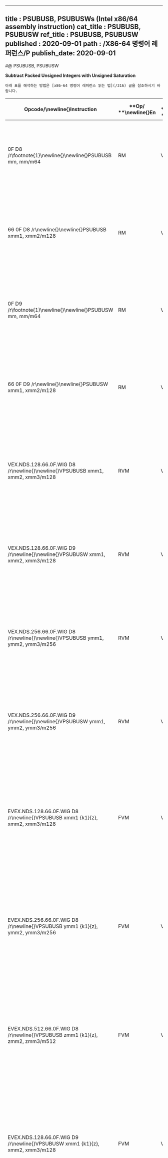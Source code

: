 ----------------------------
title : PSUBUSB, PSUBUSWs (Intel x86/64 assembly instruction)
cat_title : PSUBUSB, PSUBUSW
ref_title : PSUBUSB, PSUBUSW
published : 2020-09-01
path : /X86-64 명령어 레퍼런스/P
publish_date: 2020-09-01
----------------------------


#@ PSUBUSB, PSUBUSW

**Subtract Packed Unsigned Integers with Unsigned Saturation**

```lec-info
아래 표를 해석하는 방법은 [x86-64 명령어 레퍼런스 읽는 법](/316) 글을 참조하시기 바랍니다.
```

|**Opcode/**\newline{}**Instruction**|**Op/ **\newline{}**En**|**64/32 bit **\newline{}**Mode **\newline{}**Support**|**CPUID **\newline{}**Feature **\newline{}**Flag**|**Description**|
|------------------------------------|------------------------|------------------------------------------------------|--------------------------------------------------|---------------|
|0F D8 /r\footnote{1}\newline{}\newline{}PSUBUSB mm, mm/m64|RM|V/V|MMX|Subtract unsigned packed bytes in mm/m64 from unsigned packed bytes in mm and saturate result.|
|66 0F D8 /r\newline{}\newline{}PSUBUSB xmm1, xmm2/m128|RM|V/V|SSE2|Subtract packed unsigned byte integers in xmm2/m128 from packed unsigned byte integers in xmm1 and saturate result.|
|0F D9 /r\footnote{1}\newline{}\newline{}PSUBUSW mm, mm/m64|RM|V/V|MMX|Subtract unsigned packed words in mm/m64 from unsigned packed words in mm and saturate result.|
|66 0F D9 /r\newline{}\newline{}PSUBUSW xmm1, xmm2/m128|RM|V/V|SSE2|Subtract packed unsigned word integers in xmm2/m128 from packed unsigned word integers in xmm1 and saturate result.|
|VEX.NDS.128.66.0F.WIG D8 /r\newline{}\newline{}VPSUBUSB xmm1, xmm2, xmm3/m128|RVM|V/V|AVX|Subtract packed unsigned byte integers in xmm3/m128 from packed unsigned byte integers in xmm2 and saturate result.|
|VEX.NDS.128.66.0F.WIG D9 /r\newline{}\newline{}VPSUBUSW xmm1, xmm2, xmm3/m128|RVM|V/V|AVX|Subtract packed unsigned word integers in xmm3/m128 from packed unsigned word integers in xmm2 and saturate result.|
|VEX.NDS.256.66.0F.WIG D8 /r\newline{}\newline{}VPSUBUSB ymm1, ymm2, ymm3/m256|RVM|V/V|AVX2|Subtract packed unsigned byte integers in ymm3/m256 from packed unsigned byte integers in ymm2 and saturate result.|
|VEX.NDS.256.66.0F.WIG D9 /r\newline{}\newline{}VPSUBUSW ymm1, ymm2, ymm3/m256|RVM|V/V|AVX2|Subtract packed unsigned word integers in ymm3/m256 from packed unsigned word integers in ymm2 and saturate result.|
|EVEX.NDS.128.66.0F.WIG D8 /r\newline{}VPSUBUSB xmm1 {k1}{z}, xmm2, xmm3/m128|FVM|V/V|AVX512VL\newline{}AVX512BW|Subtract packed unsigned byte integers in xmm3/m128 from packed unsigned byte integers in xmm2, saturate results and store in xmm1 using writemask k1.|
|EVEX.NDS.256.66.0F.WIG D8 /r\newline{}VPSUBUSB ymm1 {k1}{z}, ymm2, ymm3/m256|FVM|V/V|AVX512VL\newline{}AVX512BW|Subtract packed unsigned byte integers in ymm3/m256 from packed unsigned byte integers in ymm2, saturate results and store in ymm1 using writemask k1.|
|EVEX.NDS.512.66.0F.WIG D8 /r\newline{}VPSUBUSB zmm1 {k1}{z}, zmm2, zmm3/m512|FVM|V/V|AVX512BW|Subtract packed unsigned byte integers in zmm3/m512 from packed unsigned byte integers in zmm2, saturate results and store in zmm1 using writemask k1.|
|EVEX.NDS.128.66.0F.WIG D9 /r\newline{}VPSUBUSW xmm1 {k1}{z}, xmm2, xmm3/m128|FVM|V/V|AVX512VL\newline{}AVX512BW|Subtract packed unsigned word integers in xmm3/m128 from packed unsigned word integers in xmm2 and saturate results and store in xmm1 using writemask k1.|
|EVEX.NDS.256.66.0F.WIG D9 /r\newline{}VPSUBUSW ymm1 {k1}{z}, ymm2, ymm3/m256|FVM|V/V|AVX512VL\newline{}AVX512BW|Subtract packed unsigned word integers in ymm3/m256 from packed unsigned word integers in ymm2, saturate results and store in ymm1 using writemask k1.|


|EVEX.NDS.512.66.0F.WIG D9 /r\newline{}VPSUBUSW zmm1 {k1}{z}, zmm2, zmm3/m512|FVM|V/V|AVX512BW|Subtract packed unsigned word integers in \newline{}zmm3/m512 from packed unsigned word \newline{}integers in zmm2, saturate results and store \newline{}in zmm1 using writemask k1.|
|----------------------------------------------------------------------------|---|---|--------|------------------------------------------------------------------------------------------------------------------------------------------------------------------------------------|

```note
1. See note in Section 2.4, "AVX and SSE Instruction Exception Specification" in the Intel(R) 64 and IA-32 Architectures Software Developer's Manual, Volume 2A and Section 22.25.3, "Exception Conditions of Legacy SIMD Instructions Operating on MMX Registers" in the Intel(R) 64 and IA-32 Architectures Software Developer's Manual, Volume 3A
```
### Instruction Operand Encoding


|Op/En|Operand 1|Operand 2|Operand 3|Operand 4|
|-----|---------|---------|---------|---------|
|RM|ModRM:reg (r, w)|ModRM:r/m (r)|NA|NA|
|RVM|ModRM:reg (w)|VEX.vvvv (r)|ModRM:r/m (r)|NA|
|FVM|ModRM:reg (w)|EVEX.vvvv (r)|ModRM:r/m (r)|NA|
### Description


Performs a SIMD subtract of the packed unsigned integers of the source operand (second operand) from the packed unsigned integers of the destination operand (first operand), and stores the packed unsigned integer results in the destination operand. See Figure 9-4 in the Intel(R) 64 and IA-32 Architectures Software Developer's Manual, Volume 1, for an illustration of a SIMD operation. Overflow is handled with unsigned saturation, as described in the following paragraphs.

These instructions can operate on either 64-bit or 128-bit operands.

The (V)PSUBUSB instruction subtracts packed unsigned byte integers. When an individual byte result is less than zero, the saturated value of 00H is written to the destination operand.

The (V)PSUBUSW instruction subtracts packed unsigned word integers. When an individual word result is less than zero, the saturated value of 0000H is written to the destination operand.

In 64-bit mode and not encoded with VEX/EVEX, using a REX prefix in the form of REX.R permits this instruction to access additional registers (XMM8-XMM15).

Legacy SSE version 64-bit operand: The destination operand must be an MMX technology register and the source operand can be either an MMX technology register or a 64-bit memory location. 

128-bit Legacy SSE version: The second source operand is an XMM register or a 128-bit memory location. The first source operand and destination operands are XMM registers. Bits (VLMAX-1:128) of the corresponding YMM desti-nation register remain unchanged.

VEX.128 encoded version: The second source operand is an XMM register or a 128-bit memory location. The first source operand and destination operands are XMM registers. Bits (VLMAX-1:128) of the destination YMM register are zeroed. 

VEX.256 encoded versions: The second source operand is an YMM register or an 256-bit memory location. The first source operand and destination operands are YMM registers. Bits (MAX\esc{_}VL-1:256) of the corresponding ZMM register are zeroed.

EVEX encoded version: The second source operand is an ZMM/YMM/XMM register or an 512/256/128-bit memory location. The first source operand and destination operands are ZMM/YMM/XMM registers. The destination is condi-tionally updated with writemask k1.


### Operation
#### PSUBUSB (with 64-bit operands)
```info-verb
    DEST[7:0] <- SaturateToUnsignedByte (DEST[7:0] - SRC (7:0] );
    (* Repeat add operation for 2nd through 7th bytes *)
    DEST[63:56] <- SaturateToUnsignedByte (DEST[63:56] - SRC[63:56]; 
```
#### PSUBUSW (with 64-bit operands)
```info-verb
    DEST[15:0] <- SaturateToUnsignedWord (DEST[15:0] - SRC[15:0] );
    (* Repeat add operation for 2nd and 3rd words *)
    DEST[63:48] <- SaturateToUnsignedWord (DEST[63:48] - SRC[63:48] );
```
#### VPSUBUSB (EVEX encoded versions) 
```info-verb
(KL, VL) = (16, 128), (32, 256), (64, 512)
FOR j <-  0 TO KL-1
    i <-  j * 8;
    IF k1[j] OR *no writemask*
          THEN DEST[i+7:i] <-  SaturateToUnsignedByte (SRC1[i+7:i] - SRC2[i+7:i])
          ELSE 
                IF *merging-masking* ; merging-masking
                      THEN *DEST[i+7:i] remains unchanged*
                      ELSE *zeroing-masking* ; zeroing-masking
                            DEST[i+7:i] <-  0;
                FI
    FI;
ENDFOR;
DEST[MAX_VL-1:VL] <-  0;
```
#### VPSUBUSW (EVEX encoded versions) 
```info-verb
(KL, VL) = (8, 128), (16, 256), (32, 512)
FOR j <-  0 TO KL-1
    i <-  j * 16;
    IF k1[j] OR *no writemask*
          THEN DEST[i+15:i] <-  SaturateToUnsignedWord (SRC1[i+15:i] - SRC2[i+15:i])
          ELSE 
                IF *merging-masking* ; merging-masking
                      THEN *DEST[i+15:i] remains unchanged*
                      ELSE *zeroing-masking* ; zeroing-masking
                            DEST[i+15:i] <-  0;
                FI
    FI;
ENDFOR;
DEST[MAX_VL-1:VL] <-  0;
```
#### VPSUBUSB (VEX.256 encoded version)
```info-verb
DEST[7:0] <-  SaturateToUnsignedByte (SRC1[7:0] - SRC2[7:0]);
(* Repeat subtract operation for 2nd through 31st bytes *)
DEST[255:148] <-  SaturateToUnsignedByte (SRC1[255:248] - SRC2[255:248]);
DEST[MAX_VL-1:256] <-  0;
```
#### VPSUBUSB (VEX.128 encoded version)
```info-verb
DEST[7:0] <-  SaturateToUnsignedByte (SRC1[7:0] - SRC2[7:0]);
(* Repeat subtract operation for 2nd through 14th bytes *)
DEST[127:120] <-  SaturateToUnsignedByte (SRC1[127:120] - SRC2[127:120]);
DEST[MAX_VL-1:128] <-  0
```
#### PSUBUSB (128-bit Legacy SSE Version)
```info-verb
DEST[7:0] <-  SaturateToUnsignedByte (DEST[7:0] - SRC[7:0]);
(* Repeat subtract operation for 2nd through 14th bytes *)
DEST[127:120] <-  SaturateToUnsignedByte (DEST[127:120] - SRC[127:120]);
DEST[MAX_VL-1:128] (Unmodified)
```
#### VPSUBUSW (VEX.256 encoded version)
```info-verb
DEST[15:0] <-  SaturateToUnsignedWord (SRC1[15:0] - SRC2[15:0]);
(* Repeat subtract operation for 2nd through 15th words *)
DEST[255:240] <-  SaturateToUnsignedWord (SRC1[255:240] - SRC2[255:240]);
DEST[MAX_VL-1:256] <-  0;
```
#### VPSUBUSW (VEX.128 encoded version)
```info-verb
DEST[15:0] <-  SaturateToUnsignedWord (SRC1[15:0] - SRC2[15:0]);
(* Repeat subtract operation for 2nd through 7th words *)
DEST[127:112] <-  SaturateToUnsignedWord (SRC1[127:112] - SRC2[127:112]);
DEST[MAX_VL-1:128] <-  0
```
#### PSUBUSW (128-bit Legacy SSE Version)
```info-verb
DEST[15:0] <-  SaturateToUnsignedWord (DEST[15:0] - SRC[15:0]);
(* Repeat subtract operation for 2nd through 7th words *)
DEST[127:112] <-  SaturateToUnsignedWord (DEST[127:112] - SRC[127:112]);
DEST[MAX_VL-1:128] (Unmodified)
```

### Intel C/C++ Compiler Intrinsic Equivalents

```cpp
VPSUBUSB __m512i _mm512_subs_epu8(__m512i a, __m512i b);
VPSUBUSB __m512i _mm512_mask_subs_epu8(__m512i s, __mmask64 k, __m512i a, __m512i b);
VPSUBUSB __m512i _mm512_maskz_subs_epu8( __mmask64 k, __m512i a, __m512i b);
VPSUBUSB __m256i _mm256_mask_subs_epu8(__m256i s, __mmask32 k, __m256i a, __m256i b);
VPSUBUSB __m256i _mm256_maskz_subs_epu8( __mmask32 k, __m256i a, __m256i b);
VPSUBUSB __m128i _mm_mask_subs_epu8(__m128i s, __mmask16 k, __m128i a, __m128i b);
VPSUBUSB __m128i _mm_maskz_subs_epu8( __mmask16 k, __m128i a, __m128i b);
VPSUBUSW __m512i _mm512_subs_epu16(__m512i a, __m512i b);
VPSUBUSW __m512i _mm512_mask_subs_epu16(__m512i s, __mmask32 k, __m512i a, __m512i b);
VPSUBUSW __m512i _mm512_maskz_subs_epu16( __mmask32 k, __m512i a, __m512i b);
VPSUBUSW __m256i _mm256_mask_subs_epu16(__m256i s, __mmask16 k, __m256i a, __m256i b);
VPSUBUSW __m256i _mm256_maskz_subs_epu16( __mmask16 k, __m256i a, __m256i b);
VPSUBUSW __m128i _mm_mask_subs_epu16(__m128i s, __mmask8 k, __m128i a, __m128i b);
VPSUBUSW __m128i _mm_maskz_subs_epu16( __mmask8 k, __m128i a, __m128i b);
PSUBUSB:__m64 _mm_subs_pu8(__m64 m1, __m64 m2)
(V)PSUBUSB:__m128i _mm_subs_epu8(__m128i m1, __m128i m2)
VPSUBUSB:__m256i _mm256_subs_epu8(__m256i m1, __m256i m2)
PSUBUSW:__m64 _mm_subs_pu16(__m64 m1, __m64 m2)
(V)PSUBUSW:__m128i _mm_subs_epu16(__m128i m1, __m128i m2)
VPSUBUSW:__m256i _mm256_subs_epu16(__m256i m1, __m256i m2)
```
### Flags Affected


None.

### Numeric Exceptions


None.

### Other Exceptions


Non-EVEX-encoded instruction, see Exceptions Type 4.

EVEX-encoded instruction, see Exceptions Type E4.

